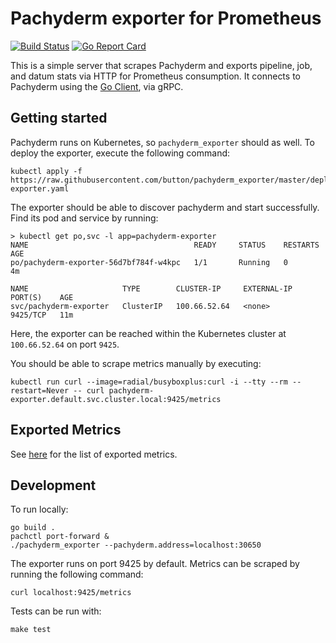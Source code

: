 # Pachyderm exporter for Prometheus

[![Build Status](https://travis-ci.org/button/pachyderm_exporter.svg?branch=master)](https://travis-ci.org/button/pachyderm_exporter)
[![Go Report Card](https://goreportcard.com/badge/github.com/button/pachyderm_exporter)](https://goreportcard.com/report/github.com/button/pachyderm_exporter)

This is a simple server that scrapes Pachyderm and exports pipeline, job, and datum stats via HTTP for Prometheus consumption. It connects to
Pachyderm using the [Go Client](https://godoc.org/github.com/pachyderm/pachyderm/src/client), via gRPC.


## Getting started

Pachyderm runs on Kubernetes, so `pachyderm_exporter` should as well.
To deploy the exporter, execute the following command:

```
kubectl apply -f https://raw.githubusercontent.com/button/pachyderm_exporter/master/deploy/pachyderm-exporter.yaml
```

The exporter should be able to discover pachyderm and start successfully. Find its pod and service by running:

```
> kubectl get po,svc -l app=pachyderm-exporter
NAME                                     READY     STATUS    RESTARTS   AGE
po/pachyderm-exporter-56d7bf784f-w4kpc   1/1       Running   0          4m

NAME                     TYPE        CLUSTER-IP     EXTERNAL-IP   PORT(S)    AGE
svc/pachyderm-exporter   ClusterIP   100.66.52.64   <none>        9425/TCP   11m
```

Here, the exporter can be reached within the Kubernetes cluster at `100.66.52.64` on port `9425`.

You should be able to scrape metrics manually by executing:

```
kubectl run curl --image=radial/busyboxplus:curl -i --tty --rm --restart=Never -- curl pachyderm-exporter.default.svc.cluster.local:9425/metrics
```

## Exported Metrics

See [here](./exporter/exporter.go#L61) for the list of exported metrics.

## Development


To run locally:

```
go build .
pachctl port-forward &
./pachyderm_exporter --pachyderm.address=localhost:30650
```

The exporter runs on port 9425 by default. Metrics can be scraped by running the following command:

```
curl localhost:9425/metrics
```

Tests can be run with:

```
make test
```
